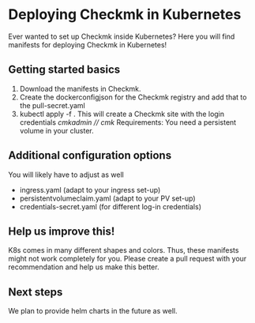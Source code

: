 # Deploying Checkmk in Kubernetes 
Ever wanted to set up Checkmk inside Kubernetes?
Here you will find manifests for deploying Checkmk in Kubernetes!

## Getting started basics
1) Download the manifests in Checkmk. 
2) Create the dockerconfigjson for the Checkmk registry and add that to the pull-secret.yaml 
3) kubectl apply -f .
This will create a Checkmk site with the login credentials _cmkadmin // cmk_
Requirements: You need a persistent volume in your cluster.

## Additional configuration options
You will likely have to adjust as well 
- ingress.yaml (adapt to your ingress set-up)
- persistentvolumeclaim.yaml (adapt to your PV set-up)
- credentials-secret.yaml (for different log-in credentials)

## Help us improve this!
K8s comes in many different shapes and colors. Thus, these manifests might not work completely for you.
Please create a pull request with your recommendation and help us make this better.

## Next steps
We plan to provide helm charts in the future as well. 
